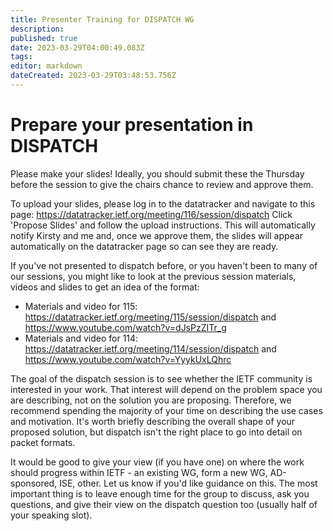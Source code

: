 ```yaml
---
title: Presenter Training for DISPATCH WG
description: 
published: true
date: 2023-03-29T04:00:49.083Z
tags: 
editor: markdown
dateCreated: 2023-03-29T03:48:53.756Z
---
```


# Prepare your presentation in DISPATCH

Please make your slides! Ideally, you should submit these the Thursday before the session to give the chairs chance to review and approve them. 
 
To upload your slides, please log in to the datatracker and navigate to this page: https://datatracker.ietf.org/meeting/116/session/dispatch
Click 'Propose Slides' and follow the upload instructions. This will automatically notify Kirsty and me and, once we approve them, the slides will appear automatically on the datatracker page so can see they are ready.
 
If you've not presented to dispatch before, or you haven't been to many of our sessions, you might like to look at the previous session materials, videos and slides to get an idea of the format:
* Materials and video for 115: https://datatracker.ietf.org/meeting/115/session/dispatch and https://www.youtube.com/watch?v=dJsPzZITr_g
* Materials and video for 114: https://datatracker.ietf.org/meeting/114/session/dispatch and https://www.youtube.com/watch?v=YyykUxLQhrc
 
The goal of the dispatch session is to see whether the IETF community is interested in your work. That interest will depend on the problem space you are describing, not on the solution you are proposing. Therefore, we recommend spending the majority of your time on describing the use cases and motivation. It's worth briefly describing the overall shape of your proposed solution, but dispatch isn't the right place to go into detail on packet formats.

It would be good to give your view (if you have one) on where the work should progress within IETF - an existing WG, form a new WG, AD-sponsored, ISE, other. Let us know if you'd like guidance on this. The most important thing is to leave enough time for the group to discuss, ask you questions, and give their view on the dispatch question too (usually half of your speaking slot).
 
